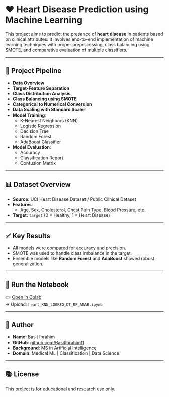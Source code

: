 # ❤️ Heart Disease Prediction using Machine Learning

This project aims to predict the presence of **heart disease** in patients based on clinical attributes. It involves end-to-end implementation of machine learning techniques with proper preprocessing, class balancing using SMOTE, and comparative evaluation of multiple classifiers.

---

## 📁 Project Pipeline

- **Data Overview**
- **Target-Feature Separation**
- **Class Distribution Analysis**
- **Class Balancing using SMOTE**
- **Categorical to Numerical Conversion**
- **Data Scaling with Standard Scaler**
- **Model Training**:
  - K-Nearest Neighbors (KNN)
  - Logistic Regression
  - Decision Tree
  - Random Forest
  - AdaBoost Classifier
- **Model Evaluation**:
  - Accuracy
  - Classification Report
  - Confusion Matrix

---

## 📊 Dataset Overview

- **Source**: UCI Heart Disease Dataset / Public Clinical Dataset
- **Features**:
  - Age, Sex, Cholesterol, Chest Pain Type, Blood Pressure, etc.
- **Target**: `target` (0 = Healthy, 1 = Heart Disease)

---

## ✅ Key Results

- All models were compared for accuracy and precision.
- SMOTE was used to handle class imbalance in the target.
- Ensemble models like **Random Forest** and **AdaBoost** showed robust generalization.

---

## 🚀 Run the Notebook

👉 [Open in Colab](https://colab.research.google.com/drive/1WU4FTGEkVfeAOF1EtYcl0pcatO7k7j7c)  
→ Upload: `heart_KNN_LOGREG_DT_RF_ADAB.ipynb`

---

## 👤 Author

- **Name**: Basit Ibrahim  
- **GitHub**: [github.com/BasitIbrahim11](https://github.com/BasitIbrahim11)  
- **Background**: MS in Artificial Intelligence  
- **Domain**: Medical ML | Classification | Data Science

---

## 📚 License

This project is for educational and research use only.
